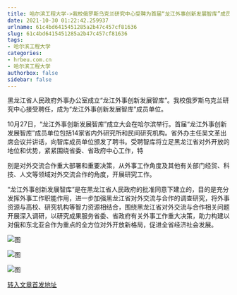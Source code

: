 ```yaml
---
title: 哈尔滨工程大学->我校俄罗斯乌克兰研究中心受聘为首届“龙江外事创新发展智库”成员 | hrbeu.com.cn
date: 2021-10-30 01:22:42.259937
urlname: 61c4bd6415451285a2b47c457cf81636
slug: 61c4bd6415451285a2b47c457cf81636
tags: 
- 哈尔滨工程大学
categories:
- hrbeu.com.cn
- 哈尔滨工程大学
authorbox: false
sidebar: false
---
```

黑龙江省人民政府外事办公室成立“龙江外事创新发展智库”。我校俄罗斯乌克兰研究中心接受聘任，成为“龙江外事创新发展智库”成员单位。

10月27日，“龙江外事创新发展智库”成立大会在哈尔滨举行。首届“龙江外事创新发展智库”成员单位包括14家省内外研究所和民间研究机构。省外办主任吴文革出席会议并讲话，向智库成员单位颁发了聘书。受聘智库将立足黑龙江省对外开放的地位和优势，紧紧围绕省委、省政府中心工作，特
<!--more-->
别是对外交流合作重大部署和重要决策，从外事工作角度及其他有关部门经贸、科技、人文等领域对外交流合作的角度，开展研究工作。

“龙江外事创新发展智库”是在黑龙江省人民政府的批准同意下建立的，目的是充分发挥外事工作职能作用，进一步加强黑龙江省对外交流与合作的调查研究，将外事资源与高校、研究机构等智力资源相结合，围绕黑龙江省对外交流与合作相关问题开展深入调研，以研究成果服务省委、省政府有关外事工作重大决策，助力构建以对俄和东北亚合作为重点的全方位对外开放新格局，促进全省经济社会发展。

![图](http://gongxue.cn/__local/C/65/F4/05B6181B2483546E9A4BEC8530D_B5690628_104F5.jpg)

![图](http://gongxue.cn/__local/4/C8/26/CCC8DAB486584B2A802295607D2_03649E0F_15AE3.jpg)

![图](http://gongxue.cn/__local/C/15/E7/E4BE4690E3BBD0FA10847D3C236_AE90A29E_11D06.jpg)

[转入文章首发地址](http://gongxue.cn/info/1141/68375.htm)